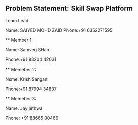 ## Problem Statement: Skill Swap Platform 
Team Lead:

Name: SAIYED MOHD ZAID
Phone:+91 6352271595

** Member 1:

Name: Samveg SHah

Phone:+91 83204 42031

** Memeber 2:

Nsme: Krish Sangani

Phone:+91 87994 34837

** Memeber 3:

Name: Jay jethwa

Phone: +91 88665 00466

